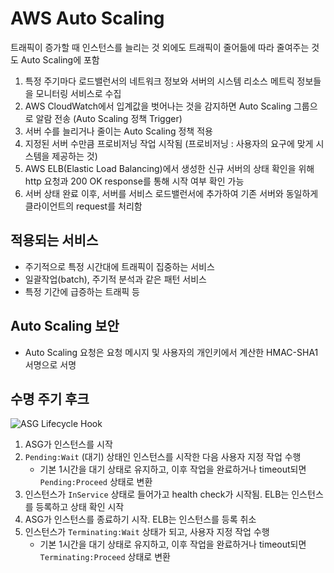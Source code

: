 # AWS Auto Scaling

트래픽이 증가할 때 인스턴스를 늘리는 것 외에도 트래픽이 줄어듦에 따라 줄여주는 것도 Auto Scaling에 포함

1. 특정 주기마다 로드밸런서의 네트워크 정보와 서버의 시스템 리소스 메트릭 정보들을 모니터링 서비스로 수집
2. AWS CloudWatch에서 입계값을 벗어나는 것을 감지하면 Auto Scaling 그룹으로 알람 전송 (Auto Scaling 정책 Trigger)
3. 서버 수를 늘리거나 줄이는 Auto Scaling 정책 적용
4. 지정된 서버 수만큼 프로비저닝 작업 시작됨 (프로비저닝 : 사용자의 요구에 맞게 시스템을 제공하는 것)
5. AWS ELB(Elastic Load Balancing)에서 생성한 신규 서버의 상태 확인을 위해 http 요청과 200 OK response를 통해 시작 여부 확인 가능
6. 서버 상태 완료 이후, 서버를 서비스 로드밸런서에 추가하여 기존 서버와 동일하게 클라이언트의 request를 처리함

## 적용되는 서비스

- 주기적으로 특정 시간대에 트래픽이 집중하는 서비스
- 일괄작업(batch), 주기적 분석과 같은 패턴 서비스
- 특정 기간에 급증하는 트래픽 등

## Auto Scaling 보안

- Auto Scaling 요청은 요청 메시지 및 사용자의 개인키에서 계산한 HMAC-SHA1 서명으로 서명

## 수명 주기 후크
![ASG Lifecycle Hook](https://docs.aws.amazon.com/ko_kr/autoscaling/ec2/userguide/images/lifecycle_hooks.png)
1. ASG가 인스턴스를 시작
2. `Pending:Wait` (대기) 상태인 인스턴스를 시작한 다음 사용자 지정 작업 수행
    - 기본 1시간을 대기 상태로 유지하고, 이후 작업을 완료하거나 timeout되면 `Pending:Proceed` 상태로 변환
3. 인스턴스가 `InService` 상태로 들어가고 health check가 시작됨. ELB는 인스턴스를 등록하고 상태 확인 시작
4. ASG가 인스턴스를 종료하기 시작. ELB는 인스턴스를 등록 취소
5. 인스턴스가 `Terminating:Wait` 상태가 되고, 사용자 지정 작업 수행
    - 기본 1시간을 대기 상태로 유지하고, 이후 작업을 완료하거나 timeout되면 `Terminating:Proceed` 상태로 변환
